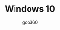---
title: Windows 10
author: gco360
description_markdown: >-
   lets leave #earth and go to #space 
github: https://github.com/gco360/
download: https://github.com/gco360/windows-10-theme
demo: https://cdn.rawgit.com/gco360/windows-10-theme/master/windows10.theme.css
support: https://discord.gg/6fXRKyx
tags:
images:
  - name: Windows 10 Preview
    image: https://i.imgur.com/3Om8fGa.png
  - name: Windows 10 Preview - Notifications Setting Page
    image: https://i.imgur.com/bJYjyHa.png
  - name: Windows 10 Preview - Delete Message
    image: https://i.imgur.com/IQ7EK4P.png
  - name: Windows 10 Preview - Friends Modal
    image: https://i.imgur.com/zC05kPW.png
layout: product
---